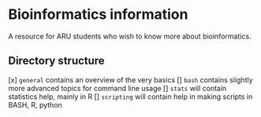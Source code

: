 # Bioinformatics information

A resource for ARU students who wish to know more about bioinformatics.

## Directory structure

[x] `general` contains an overview of the very basics
[] `bash` contains slightly more advanced topics for command line usage
[] `stats` will contain statistics help, mainly in R
[] `scripting` will contain help in making scripts in BASH, R, python

